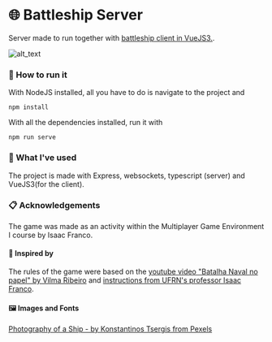 # 🌐 Battleship Server



Server made to run together with [battleship client in VueJS3.](https://github.com/Arnaldoeloi/battleship-client).


![alt_text](https://github.com/Arnaldoeloi/battleship-server/blob/master/app_preview.png?raw=true)



### 🚢 How to run it
With NodeJS installed, all you have to do is navigate to the project and 
```
npm install
```
With all the dependencies installed, run it with
```
npm run serve
```

### 🚀 What I've used 

The project is made with Express, websockets, typescript (server) and VueJS3(for the client).


### 📋 Acknowledgements

The game was made as an activity within the Multiplayer Game Environment I course by Isaac Franco.

#### 📜 Inspired by

The rules of the game were based on the [youtube video "Batalha Naval no papel" by Vilma Ribeiro](https://www.youtube.com/watch?v=dp8vxN31kIw) and [instructions from UFRN's professor Isaac Franco](https://docs.google.com/document/d/1-8ODvN-z88MK0zKuGpHf-hSI7mzxqXZ2SCThQ1v0sOI/edit).

#### 🖼️ Images and Fonts

[Photography of a Ship - by Konstantinos Tsergis from Pexels](https://www.pexels.com/pt-br/foto/preto-e-branco-p-b-mar-beira-mar-4203587/)

